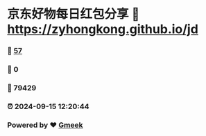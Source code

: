 # 京东好物每日红包分享 :link: https://zyhongkong.github.io/jd 
### :page_facing_up: [57](https://zyhongkong.github.io/jd/tag.html) 
### :speech_balloon: 0 
### :hibiscus: 79429 
### :alarm_clock: 2024-09-15 12:20:44 
### Powered by :heart: [Gmeek](https://github.com/Meekdai/Gmeek)
